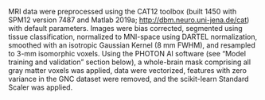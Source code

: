 MRI data were preprocessed using the CAT12 toolbox (built 1450 with SPM12 version 7487 and Matlab 2019a; http://dbm.neuro.uni-jena.de/cat) with default parameters. Images were bias corrected, segmented using tissue classification, normalized to MNI-space using DARTEL normalization, smoothed with an isotropic Gaussian Kernel (8 mm FWHM), and resampled to 3-mm isomorphic voxels. Using the PHOTON AI software (see “Model training and validation” section below), a whole-brain mask comprising all gray matter voxels was applied, data were vectorized, features with zero variance in the GNC dataset were removed, and the scikit-learn Standard Scaler was applied.